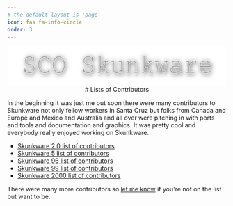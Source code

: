 ```yaml
---
# the default layout is 'page'
icon: fas fa-info-circle
order: 3
---
```


<div align="center">
  <img
    align="center"
    src="/skunkware/images/skunkware.png"
    style="width:643;height:116"
    alt="Skunkware"/>
<br />
# Lists of Contributors
</div>

In the beginning it was just me but soon there were many contributors
to Skunkware not only fellow workers in Santa Cruz but folks from
Canada and Europe and Mexico and Australia and all over were
pitching in with ports and tools and documentation and graphics.
It was pretty cool and everybody really enjoyed working on Skunkware.

- [Skunkware 2.0 list of contributors](https://skunkware.dev/skunkware/94/thanks.html)
- [Skunkware 5 list of contributors](https://skunkware.dev/skunkware/95/thanks.html)
- [Skunkware 96 list of contributors](https://skunkware.dev/skunkware/96/thanks.html)
- [Skunkware 99 list of contributors](https://skunkware.dev/skunkware/99/credits.html)
- [Skunkware 2000 list of contributors](https://skunkware.dev/skunkware/2000/credits.html)

There were many more contributors so [let me know](mailto:skunkware@ronrecord.com)
if you're not on the list but want to be.
